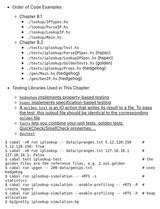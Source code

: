 - Order of Code Examples
  - Chapter 8.1
    - `./lookup/IPTypes.hs`
    - `./lookup/ParseIP.hs`
    - `./lookup/LookupIP.hs`
    - `./lookup/Main.hs`
  - Chapter 8.2
    - `./tests/iplookup/Test.hs`
    - `./tests/iplookup/ParseIPSpec.hs` (hspec)
    - `./tests/iplookup/LookupIPSpec.hs` (hspec)
    - `./tests/iplookup/GoldenTests.hs` (golden)
    - `./tests/iplookup/Props.hs` (hedgehog)
    - `./gen/Main.hs` (hedgehog)
    - `./gen/GenIP.hs` (hedgehog)

- Testing Libraries Used in This Chapter:
  - [`hedgehog` implements property-based testing](https://hackage.haskell.org/package/hedgehog)
  - [`hspec` implements specification-based testing](https://hackage.haskell.org/package/hspec)
  - [A `golden test` is an IO action that writes its result to a file. To pass the test, this output file should be identical to the corresponding `golden` file](https://hackage.haskell.org/package/tasty-golden)
  - [`tasty` lets you combine your unit tests, golden tests, QuickCheck/SmallCheck properties,...](https://hackage.haskell.org/package/tasty)
  - [`doctest`](https://github.com/sol/doctest#readme)
```
$ cabal -v0 run iplookup -- data/ipranges.txt 5.12.120.250     # 5.12.120.250: True
$ cabal -v0 run iplookup -- data/ipranges.txt 127.10.10.1      # 127.10.10.1: False
$ cabal test iplookup-test                                     # the golden files are the reference files, e.g. 2.out.golden
$ cabal run ipgen -- 200 data/genips.txt                       # uses hedgehog
$ cabal run iplookup-simulation -- +RTS -s                     # statistics
$ cabal run iplookup-simulation --enable-profiling -- +RTS -P  # create report
$ cabal run iplookup-simulation --enable-profiling -- +RTS -h  # heap allocation
$ hp2pretty iplookup-simulation.hp
```
